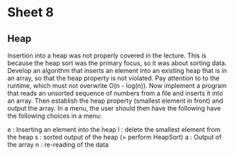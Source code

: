 # Sheet 8

## Heap
Insertion into a heap was not properly covered in the lecture. This is because the heap sort was the primary focus, so it was about sorting data.
Develop an algorithm that inserts an element into an existing heap that is in an array, so that the heap property is not violated. Pay attention to to the runtime, which must not overwrite O(n - log(n)).
Now implement a program that reads an unsorted sequence of numbers from a file and inserts it into an array. Then establish the heap property (smallest element in front) and output the array. 
In a menu, the user should then have the following have the following choices in a menu:

e : Inserting an element into the heap
l : delete the smallest element from the heap
s : sorted output of the heap (= perform HeapSort)
a : Output of the array
n : re-reading of the data